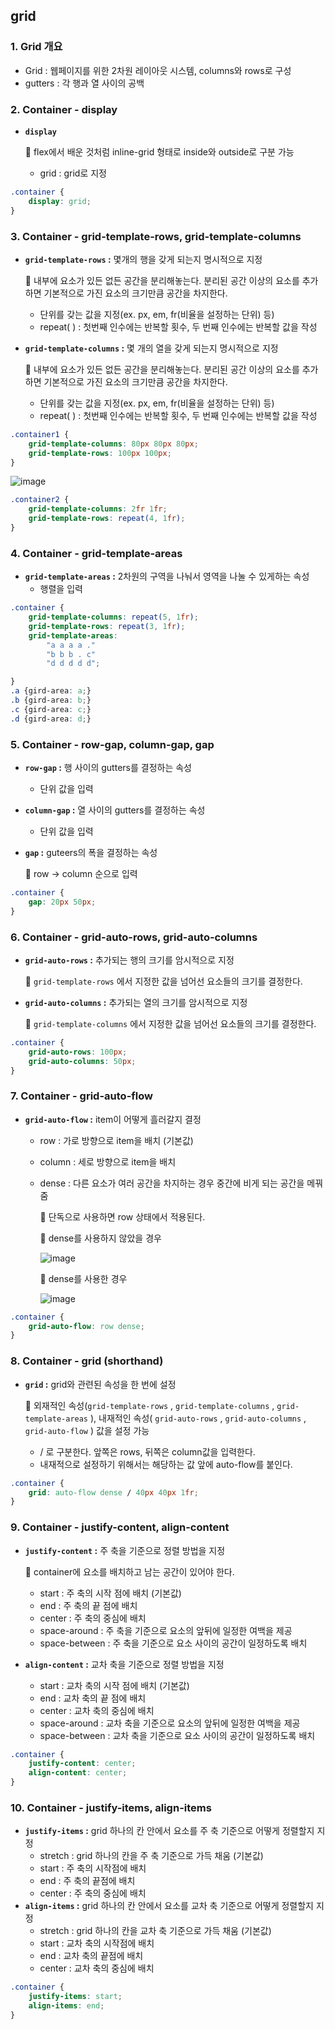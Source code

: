 ## **grid**

### 1. Grid 개요

- Grid : 웹페이지를 위한 2차원 레이아웃 시스템, columns와 rows로 구성
- gutters : 각 행과 열 사이의 공백

### 2. Container - display

- **`display`**

    📎 flex에서 배운 것처럼 inline-grid 형태로 inside와 outside로 구분 가능

    - grid : grid로 지정

```css
.container {
	display: grid;
}
```

### 3. Container - grid-template-rows, grid-template-columns

- **`grid-template-rows` :** 몇개의 행을 갖게 되는지 명시적으로 지정

    📎 내부에 요소가 있든 없든 공간을 분리해놓는다. 분리된 공간 이상의 요소를 추가하면 기본적으로 가진 요소의 크기만큼 공간을 차지한다.

    - 단위를 갖는 값을 지정(ex. px, em, fr(비율을 설정하는 단위) 등)
    - repeat( ) : 첫번째 인수에는 반복할 횟수, 두 번째 인수에는 반복할 값을 작성
- **`grid-template-columns` :** 몇 개의 열을 갖게 되는지 명시적으로 지정

    📎 내부에 요소가 있든 없든 공간을 분리해놓는다. 분리된 공간 이상의 요소를 추가하면 기본적으로 가진 요소의 크기만큼 공간을 차지한다.

    - 단위를 갖는 값을 지정(ex. px, em, fr(비율을 설정하는 단위) 등)
    - repeat( ) : 첫번째 인수에는 반복할 횟수, 두 번째 인수에는 반복할 값을 작성

```css
.container1 {
	grid-template-columns: 80px 80px 80px;
	grid-template-rows: 100px 100px;
}
```

![image](https://user-images.githubusercontent.com/57048162/133280047-94a5946f-ed2e-46dd-8838-7922309863da.png)

```css
.container2 {
	grid-template-columns: 2fr 1fr;
	grid-template-rows: repeat(4, 1fr);
}
```

### 4. Container - grid-template-areas

- **`grid-template-areas` :** 2차원의 구역을 나눠서 영역을 나눌 수 있게하는 속성
    - 행렬을 입력

```css
.container {
	grid-template-columns: repeat(5, 1fr);
	grid-template-rows: repeat(3, 1fr);
	grid-template-areas: 
		"a a a a ."
		"b b b . c"
		"d d d d d";

}
.a {gird-area: a;}
.b {gird-area: b;}
.c {gird-area: c;}
.d {gird-area: d;}
```

### 5. Container - row-gap, column-gap, gap

- **`row-gap` :** 행 사이의 gutters를 결정하는 속성
    - 단위 값을 입력
- **`column-gap` :** 열 사이의 gutters를 결정하는 속성
    - 단위 값을 입력
- **`gap` :** guteers의 폭을 결정하는 속성

    📎 row → column 순으로 입력

```css
.container {
	gap: 20px 50px;
}
```

### 6. Container - grid-auto-rows, grid-auto-columns

- **`grid-auto-rows` :** 추가되는 행의 크기를 암시적으로 지정

    📎 `grid-template-rows` 에서 지정한 값을 넘어선 요소들의 크기를 결정한다. 

- **`grid-auto-columns` :** 추가되는 열의 크기를 암시적으로 지정

    📎 `grid-template-columns` 에서 지정한 값을 넘어선 요소들의 크기를 결정한다. 

```css
.container {
	grid-auto-rows: 100px;
	grid-auto-columns: 50px;
}
```

### 7. Container - grid-auto-flow

- **`grid-auto-flow` :** item이 어떻게 흘러갈지 결정
    - row : 가로 방향으로 item을 배치 (기본값)
    - column : 세로 방향으로 item을 배치
    - dense : 다른 요소가 여러 공간을 차지하는 경우 중간에 비게 되는 공간을 메꿔줌

        📎 단독으로 사용하면 row 상태에서 적용된다.

        📎 dense를 사용하지 않았을 경우

        ![image](https://user-images.githubusercontent.com/57048162/133287110-31629dd5-192a-40ec-bb57-8a0a4454ee15.png)

        📎 dense를 사용한 경우

        ![image](https://user-images.githubusercontent.com/57048162/133287130-e2a09cab-6d32-4385-a917-3d1d9c9d21cb.png)

```css
.container {
	grid-auto-flow: row dense;
}
```

### 8. Container - grid (shorthand)

- **`grid` :** grid와 관련된 속성을 한 번에 설정

    📎 외재적인 속성(`grid-template-rows` , `grid-template-columns` , `grid-template-areas` ), 내재적인 속성( `grid-auto-rows` , `grid-auto-columns` , `grid-auto-flow` ) 값을 설정 가능

    - / 로 구분한다. 앞쪽은 rows, 뒤쪽은 column값을 입력한다.
    - 내재적으로 설정하기 위해서는 해당하는 값 앞에 auto-flow를 붙인다.

```css
.container {
	grid: auto-flow dense / 40px 40px 1fr;
}
```

### 9. Container - justify-content, align-content

- **`justify-content` :** 주 축을 기준으로 정렬 방법을 지정

    📎 container에 요소를 배치하고 남는 공간이 있어야 한다.

    - start : 주 축의 시작 점에 배치 (기본값)
    - end : 주 축의 끝 점에 배치
    - center : 주 축의 중심에 배치
    - space-around : 주 축을 기준으로 요소의 앞뒤에 일정한 여백을 제공
    - space-between : 주 축을 기준으로 요소 사이의 공간이 일정하도록 배치
- **`align-content` :** 교차 축을 기준으로 정렬 방법을 지정
    - start : 교차 축의 시작 점에 배치 (기본값)
    - end : 교차 축의 끝 점에 배치
    - center : 교차 축의 중심에 배치
    - space-around : 교차 축을 기준으로 요소의 앞뒤에 일정한 여백을 제공
    - space-between : 교차 축을 기준으로 요소 사이의 공간이 일정하도록 배치

```css
.container {
	justify-content: center;
	align-content: center;
}
```

### 10. Container - justify-items, align-items

- **`justify-items` :** grid 하나의 칸 안에서 요소를 주 축 기준으로 어떻게 정렬할지 지정
    - stretch : grid 하나의 칸을 주 축 기준으로 가득 채움 (기본값)
    - start : 주 축의 시작점에 배치
    - end : 주 축의 끝점에 배치
    - center : 주 축의 중심에 배치
- **`align-items` :** grid 하나의 칸 안에서 요소를 교차 축 기준으로 어떻게 정렬할지 지정
    - stretch : grid 하나의 칸을 교차 축 기준으로 가득 채움 (기본값)
    - start : 교차 축의 시작점에 배치
    - end : 교차 축의 끝점에 배치
    - center : 교차 축의 중심에 배치

```css
.container {
	justify-items: start;
	align-items: end;
}
```
